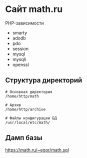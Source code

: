 # Сайт math.ru

PHP-зависимости
 - smarty
 - adodb
 - pdo
 - session
 - mysql
 - mysqli
 - openssl

## Структура директорий
```
# Основная директория 
/home/http/math

# Архив
/home/http/archive

# Файлы конфигурации БД
/usr/local/etc/math/
```

## Дамп базы
https://math.ru/~egor/math.sql